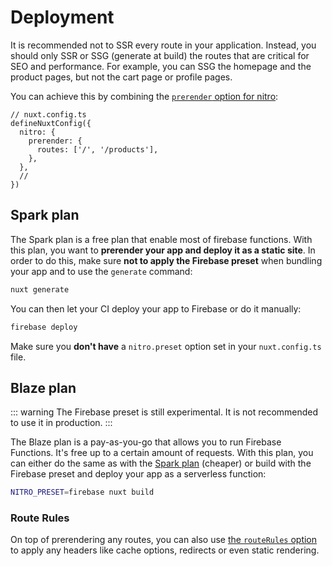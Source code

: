 # Deployment

It is recommended not to SSR every route in your application. Instead, you should only SSR or SSG (generate at build) the routes that are critical for SEO and performance. For example, you can SSG the homepage and the product pages, but not the cart page or profile pages.

You can achieve this by combining the [`prerender` option for nitro](https://nuxt.com/docs/getting-started/deployment#manual-pre-rendering):

```ts{4-6}
// nuxt.config.ts
defineNuxtConfig({
  nitro: {
    prerender: {
      routes: ['/', '/products'],
    },
  },
  //
})
```

## Spark plan

The Spark plan is a free plan that enable most of firebase functions. With this plan, you want to **prerender your app and deploy it as a static site**. In order to do this, make sure **not to apply the Firebase preset** when bundling your app and to use the `generate` command:

```sh
nuxt generate
```

You can then let your CI deploy your app to Firebase or do it manually:

```sh
firebase deploy
```

Make sure you **don't have** a `nitro.preset` option set in your `nuxt.config.ts` file.

## Blaze plan

::: warning
The Firebase preset is still experimental. It is not recommended to use it in production.
:::

The Blaze plan is a pay-as-you-go that allows you to run Firebase Functions. It's free up to a certain amount of requests. With this plan, you can either do the same as with the [Spark plan](#spark-plan) (cheaper) or build with the Firebase preset and deploy your app as a serverless function:

```sh
NITRO_PRESET=firebase nuxt build
```

### Route Rules

On top of prerendering any routes, you can also use [the `routeRules` option](https://nuxt.com/docs/api/configuration/nuxt-config#routerules-1) to apply any headers like cache options, redirects or even static rendering.
